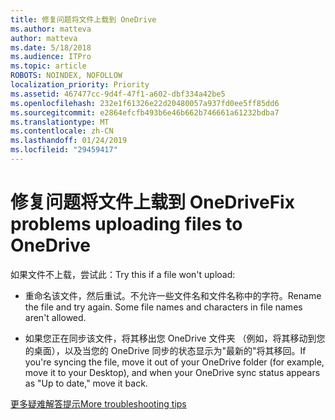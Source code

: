```yaml
---
title: 修复问题将文件上载到 OneDrive
ms.author: matteva
author: matteva
ms.date: 5/18/2018
ms.audience: ITPro
ms.topic: article
ROBOTS: NOINDEX, NOFOLLOW
localization_priority: Priority
ms.assetid: 467477cc-9d4f-47f1-a602-dbf334a42be5
ms.openlocfilehash: 232e1f61326e22d20480057a937fd0ee5ff85dd6
ms.sourcegitcommit: e2864efcfb493b6e46b662b746661a61232bdba7
ms.translationtype: MT
ms.contentlocale: zh-CN
ms.lasthandoff: 01/24/2019
ms.locfileid: "29459417"
---
```

# <a name="fix-problems-uploading-files-to-onedrive"></a><span data-ttu-id="a1125-102">修复问题将文件上载到 OneDrive</span><span class="sxs-lookup"><span data-stu-id="a1125-102">Fix problems uploading files to OneDrive</span></span>

<span data-ttu-id="a1125-103">如果文件不上载，尝试此：</span><span class="sxs-lookup"><span data-stu-id="a1125-103">Try this if a file won't upload:</span></span>
  
- <span data-ttu-id="a1125-p101">重命名该文件，然后重试。不允许一些文件名和文件名称中的字符。</span><span class="sxs-lookup"><span data-stu-id="a1125-p101">Rename the file and try again. Some file names and characters in file names aren't allowed.</span></span> 
    
- <span data-ttu-id="a1125-106">如果您正在同步该文件，将其移出您 OneDrive 文件夹 （例如，将其移动到您的桌面），以及当您的 OneDrive 同步的状态显示为"最新的"将其移回。</span><span class="sxs-lookup"><span data-stu-id="a1125-106">If you're syncing the file, move it out of your OneDrive folder (for example, move it to your Desktop), and when your OneDrive sync status appears as "Up to date," move it back.</span></span> 
    
[<span data-ttu-id="a1125-107">更多疑难解答提示</span><span class="sxs-lookup"><span data-stu-id="a1125-107">More troubleshooting tips</span></span>](https://go.microsoft.com/fwlink/?linkid=873155)
  

